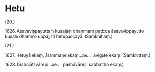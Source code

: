 

# Hetu






(20.)

1626\. Āsavavippayuttaṃ kusalaṃ dhammaṃ paṭicca āsavavippayutto kusalo dhammo uppajjati hetupaccayā. (Saṃkhittaṃ.)

(21.)

1627\. Hetuyā ekaṃ, ārammaṇe ekaṃ…pe…  avigate ekaṃ. (Saṃkhittaṃ.)

1628\. (Sahajātavārepi…pe…  pañhāvārepi sabbattha ekaṃ.)



